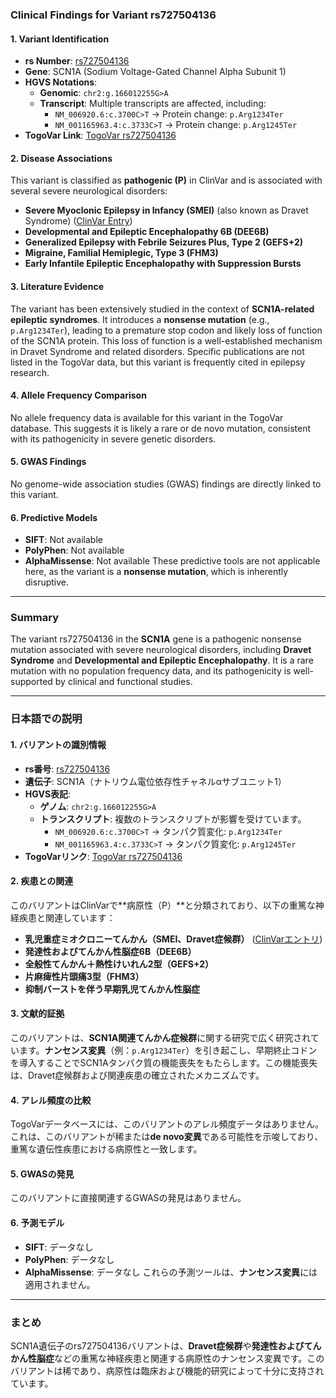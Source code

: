 ### Clinical Findings for Variant rs727504136

#### 1. **Variant Identification**
- **rs Number**: [rs727504136](https://identifiers.org/dbsnp/rs727504136)
- **Gene**: SCN1A (Sodium Voltage-Gated Channel Alpha Subunit 1)
- **HGVS Notations**:
  - **Genomic**: `chr2:g.166012255G>A`
  - **Transcript**: Multiple transcripts are affected, including:
    - `NM_006920.6:c.3700C>T` → Protein change: `p.Arg1234Ter`
    - `NM_001165963.4:c.3733C>T` → Protein change: `p.Arg1245Ter`
- **TogoVar Link**: [TogoVar rs727504136](https://togovar.org/variant/2-166012255-G-A)

#### 2. **Disease Associations**
This variant is classified as **pathogenic (P)** in ClinVar and is associated with several severe neurological disorders:
- **Severe Myoclonic Epilepsy in Infancy (SMEI)** (also known as Dravet Syndrome) ([ClinVar Entry](https://www.ncbi.nlm.nih.gov/clinvar/variation/167639))
- **Developmental and Epileptic Encephalopathy 6B (DEE6B)**
- **Generalized Epilepsy with Febrile Seizures Plus, Type 2 (GEFS+2)**
- **Migraine, Familial Hemiplegic, Type 3 (FHM3)**
- **Early Infantile Epileptic Encephalopathy with Suppression Bursts**

#### 3. **Literature Evidence**
The variant has been extensively studied in the context of **SCN1A-related epileptic syndromes**. It introduces a **nonsense mutation** (e.g., `p.Arg1234Ter`), leading to a premature stop codon and likely loss of function of the SCN1A protein. This loss of function is a well-established mechanism in Dravet Syndrome and related disorders. Specific publications are not listed in the TogoVar data, but this variant is frequently cited in epilepsy research.

#### 4. **Allele Frequency Comparison**
No allele frequency data is available for this variant in the TogoVar database. This suggests it is likely a rare or de novo mutation, consistent with its pathogenicity in severe genetic disorders.

#### 5. **GWAS Findings**
No genome-wide association studies (GWAS) findings are directly linked to this variant.

#### 6. **Predictive Models**
- **SIFT**: Not available
- **PolyPhen**: Not available
- **AlphaMissense**: Not available
These predictive tools are not applicable here, as the variant is a **nonsense mutation**, which is inherently disruptive.

---

### Summary
The variant rs727504136 in the **SCN1A** gene is a pathogenic nonsense mutation associated with severe neurological disorders, including **Dravet Syndrome** and **Developmental and Epileptic Encephalopathy**. It is a rare mutation with no population frequency data, and its pathogenicity is well-supported by clinical and functional studies.

---

### 日本語での説明

#### 1. **バリアントの識別情報**
- **rs番号**: [rs727504136](https://identifiers.org/dbsnp/rs727504136)
- **遺伝子**: SCN1A（ナトリウム電位依存性チャネルαサブユニット1）
- **HGVS表記**:
  - **ゲノム**: `chr2:g.166012255G>A`
  - **トランスクリプト**: 複数のトランスクリプトが影響を受けています。
    - `NM_006920.6:c.3700C>T` → タンパク質変化: `p.Arg1234Ter`
    - `NM_001165963.4:c.3733C>T` → タンパク質変化: `p.Arg1245Ter`
- **TogoVarリンク**: [TogoVar rs727504136](https://togovar.org/variant/2-166012255-G-A)

#### 2. **疾患との関連**
このバリアントはClinVarで**病原性（P）**と分類されており、以下の重篤な神経疾患と関連しています：
- **乳児重症ミオクロニーてんかん（SMEI、Dravet症候群）** ([ClinVarエントリ](https://www.ncbi.nlm.nih.gov/clinvar/variation/167639))
- **発達性およびてんかん性脳症6B（DEE6B）**
- **全般性てんかん＋熱性けいれん2型（GEFS+2）**
- **片麻痺性片頭痛3型（FHM3）**
- **抑制バーストを伴う早期乳児てんかん性脳症**

#### 3. **文献的証拠**
このバリアントは、**SCN1A関連てんかん症候群**に関する研究で広く研究されています。**ナンセンス変異**（例：`p.Arg1234Ter`）を引き起こし、早期終止コドンを導入することでSCN1Aタンパク質の機能喪失をもたらします。この機能喪失は、Dravet症候群および関連疾患の確立されたメカニズムです。

#### 4. **アレル頻度の比較**
TogoVarデータベースには、このバリアントのアレル頻度データはありません。これは、このバリアントが稀または**de novo変異**である可能性を示唆しており、重篤な遺伝性疾患における病原性と一致します。

#### 5. **GWASの発見**
このバリアントに直接関連するGWASの発見はありません。

#### 6. **予測モデル**
- **SIFT**: データなし
- **PolyPhen**: データなし
- **AlphaMissense**: データなし
これらの予測ツールは、**ナンセンス変異**には適用されません。

---

### まとめ
SCN1A遺伝子のrs727504136バリアントは、**Dravet症候群**や**発達性およびてんかん性脳症**などの重篤な神経疾患と関連する病原性のナンセンス変異です。このバリアントは稀であり、病原性は臨床および機能的研究によって十分に支持されています。

